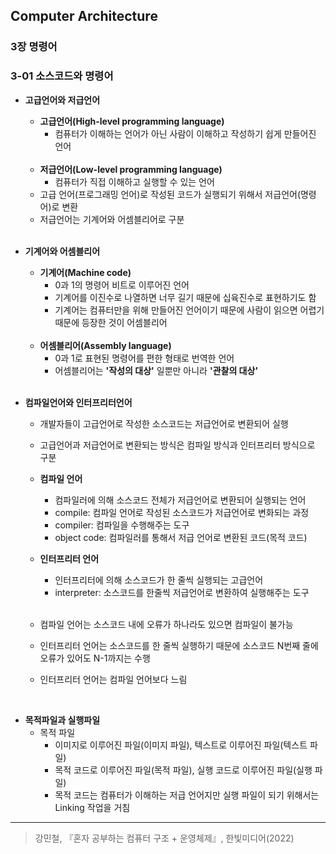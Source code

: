 ## Computer Architecture

### 3장 명령어  

### 3-01 소스코드와 명령어 
- **고급언어와 저급언어**
  - **고급언어(High-level programming language)**
    - 컴퓨터가 이해하는 언어가 아닌 사람이 이해하고 작성하기 쉽게 만들어진 언어
    <br>
  - **저급언어(Low-level programming language)**
    - 컴퓨터가 직접 이해하고 실행할 수 있는 언어   
  - 고급 언어(프로그래밍 언어)로 작성된 코드가 실행되기 위해서 저급언어(명령어)로 변환
  - 저급언어는 기계어와 어셈블리어로 구분
  <br>
- **기계어와 어셈블리어**
  - **기계어(Machine code)**
    - 0과 1의 명령어 비트로 이루어진 언어
    - 기계어를 이진수로 나열하면 너무 길기 때문에 십육진수로 표현하기도 함
    - 기계어는 컴퓨터만을 위해 만들어진 언어이기 때문에 사람이 읽으면 어렵기 때문에 등장한 것이 어셈블리어  
    <br>
  - **어셈블리어(Assembly language)**
    - 0과 1로 표현된 명령어를 편한 형태로 번역한 언어
    - 어셈블리어는 __'작성의 대상'__ 일뿐만 아니라 __'관찰의 대상'__
  <br>
  
- **컴파일언어와 인터프리터언어**
  - 개발자들이 고급언어로 작성한 소스코드는 저급언어로 변환되어 실행
  - 고급언어과 저급언어로 변환되는 방식은 컴파일 방식과 인터프리터 방식으로 구분
  - **컴파일 언어**
    - 컴파일러에 의해 소스코드 전체가 저급언어로 변환되어 실행되는 언어
    - compile: 컴파일 언어로 작성된 소스코드가 저급언어로 변화되는 과정
    - compiler: 컴파일을 수행해주는 도구
    - object code: 컴파일러를 통해서 저급 언어로 변환된 코드(목적 코드)
    
  - **인터프리터 언어**
    - 인터프리터에 의해 소스코드가 한 줄씩 실행되는 고급언어
    - interpreter: 소스코드를 한줄씩 저급언어로 변환하여 실행해주는 도구
    <br>

  - 컴파일 언어는 소스코드 내에 오류가 하나라도 있으면 컴파일이 불가능
  - 인터프리터 언어는 소스코드를 한 줄씩 실행하기 때문에 소스코드 N번째 줄에 오류가 있어도 N-1까지는 수행
  - 인터프리터 언어는 컴파일 언어보다 느림
 <br>

- **목적파일과 실행파일**
  - 목적 파일
    - 이미지로 이루어진 파일(이미지 파일), 텍스트로 이루어진 파일(텍스트 파일)
    - 목적 코드로 이루어진 파일(목적 파일), 실행 코드로 이루어진 파일(실행 파일) 
    - 목적 코드는 컴퓨터가 이해하는 저급 언어지만 실행 파일이 되기 위해서는 Linking 작업을 거침       
***
> 강민철, 『혼자 공부하는 컴퓨터 구조 + 운영체제』, 한빛미디어(2022)  
